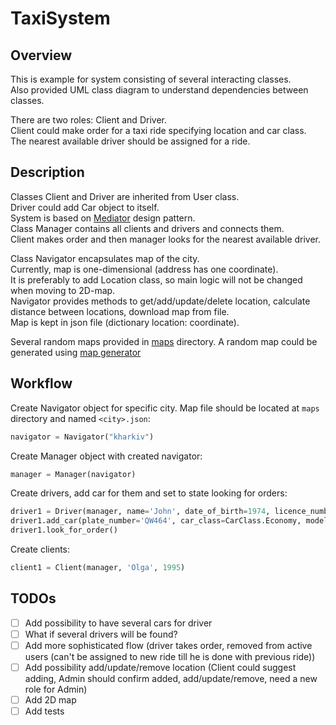# TaxiSystem

## Overview
This is example for system consisting of several interacting classes.  
Also provided UML class diagram to understand dependencies between classes.  

There are two roles: Client and Driver.  
Client could make order for a taxi ride specifying location and car class.  
The nearest available driver should be assigned for a ride.  


## Description
Classes Client and Driver are inherited from User class.  
Driver could add Car object to itself.  
System is based on [Mediator](https://refactoring.guru/design-patterns/mediator) design pattern.  
Class Manager contains all clients and drivers and connects them.  
Client makes order and then manager looks for the nearest available driver.    

Class Navigator encapsulates map of the city.  
Currently, map is one-dimensional (address has one coordinate).  
It is preferably to add Location class, so main logic will not be changed when moving to 2D-map.  
Navigator provides methods to get/add/update/delete location, calculate distance between locations, download map from file.  
Map is kept in json file (dictionary location: coordinate).  

Several random maps provided in [maps](maps) directory.
A random map could be generated using [map generator](maps/map_generator.py) 


## Workflow
Create Navigator object for specific city. Map file should be located at `maps` directory and named `<city>.json`:
```python
navigator = Navigator("kharkiv")
```
Create Manager object with created navigator:
```python
manager = Manager(navigator)
```
Create drivers, add car for them and set to state looking for orders:
```python
driver1 = Driver(manager, name='John', date_of_birth=1974, licence_number='QQ324232')
driver1.add_car(plate_number='QW464', car_class=CarClass.Economy, model='Lanos', color=Color.BLUE)
driver1.look_for_order()
```
Create clients:
```python
client1 = Client(manager, 'Olga', 1995)
```

## TODOs
- [ ] Add possibility to have several cars for driver
- [ ] What if several drivers will be found?
- [ ] Add more sophisticated flow (driver takes order, removed from active users (can't be assigned to new ride till he is done with previous ride))
- [ ] Add possibility add/update/remove location (Client could suggest adding, Admin should confirm added, add/update/remove, need a new role for Admin) 
- [ ] Add 2D map
- [ ] Add tests

